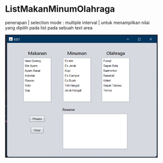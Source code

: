 # ListMakanMinumOlahraga
penerapan | selection mode : multiple interval | untuk menampilkan nilai yang dipilih pada list pada sebuah text area 


<img src="https://github.com/DelvinNuryadi/ListMakanMinumOlahraga/blob/master/Screenshot%202023-03-07%20235211.png" width="500" >
